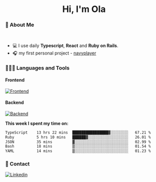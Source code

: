 <h1 align="center">Hi, I'm Ola</h1>

### 💅 About Me

<br/>

- 💻 I use daily **Typescript**, **React** and **Ruby on Rails**.
- 🎧 my first personal project - [navyplayer](https://navyplayer.netlify.app/)

### 👩🏻‍💻 Languages and Tools

#### Frontend

[![Frontend](https://skillicons.dev/icons?i=react,nextjs,ts,js,html,css,scss,tailwind)](https://skillicons.dev)

#### Backend
[![Backend](https://skillicons.dev/icons?i=nodejs,express,nestjs,rails,graphql)](https://skillicons.dev)

**This week I spent my time on:**

<!--START_SECTION:waka-->

```txt
TypeScript    13 hrs 22 mins  ████████████████▓░░░░░░░░   67.21 %
Ruby          5 hrs 10 mins   ██████▓░░░░░░░░░░░░░░░░░░   26.01 %
JSON          35 mins         ▓░░░░░░░░░░░░░░░░░░░░░░░░   02.99 %
Bash          18 mins         ▒░░░░░░░░░░░░░░░░░░░░░░░░   01.54 %
YAML          14 mins         ▒░░░░░░░░░░░░░░░░░░░░░░░░   01.23 %
```

<!--END_SECTION:waka-->

### 📨 Contact
  
[![Linkedin](https://skillicons.dev/icons?i=linkedin)](https://linkedin.com/in/aleksandra-kamińska)
